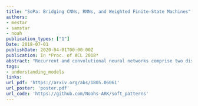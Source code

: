 ```yaml
---
title: "SoPa: Bridging CNNs, RNNs, and Weighted Finite-State Machines"
authors:
- mestar
- samstar
- noah
publication_types: ["1"]
Date: 2018-07-01
publishDate: 2020-04-01T00:00:00Z
publication: In *Proc. of ACL 2018*
abstract: "Recurrent and convolutional neural networks comprise two distinct families of models that have proven to be useful for encoding natural language utterances. In this paper we present SoPa, a new model that aims to bridge these two approaches. SoPa combines neural representation learning with weighted finite-state automata (WFSAs) to learn a soft version of traditional surface patterns. We show that SoPa is an extension of a one-layer CNN, and that such CNNs are equivalent to a restricted version of SoPa, and accordingly, to a restricted form of WFSA. Empirically, on three text classification tasks, SoPa is comparable or better than both a BiLSTM (RNN) baseline and a CNN baseline, and is particularly useful in small data settings."
tags:
- understanding_models 
links:
url_pdf: 'https://arxiv.org/abs/1805.06061'
url_poster: 'poster.pdf'
url_code: 'https://github.com/Noahs-ARK/soft_patterns'
---
```

